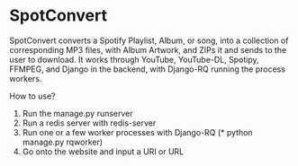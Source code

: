 # SpotConvert

SpotConvert converts a Spotify Playlist, Album, or song, into a collection of corresponding MP3 files, with Album Artwork, and ZIPs it and sends to the user to download. It works through YouTube, YouTube-DL, Spotipy, FFMPEG, and Django in the backend, with Django-RQ running the process workers. 



How to use?

1. Run the manage.py runserver
2. Run a redis server with redis-server
3. Run one or a few worker processes with Django-RQ (* python manage.py rqworker)
4. Go onto the website and input a URI or URL


